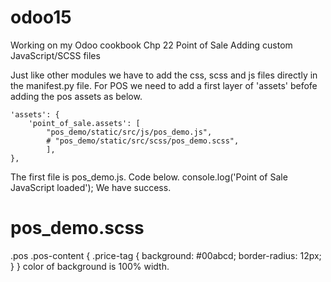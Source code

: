 # odoo15
Working on my Odoo cookbook
Chp 22 Point of Sale 
Adding custom JavaScript/SCSS files

Just like other modules we have to add the css, scss and js files directly in the manifest.py file.  For POS we need to add a first layer of 'assets' befofe adding the pos assets as below.

    'assets': {
        'point_of_sale.assets': [
            "pos_demo/static/src/js/pos_demo.js",
            # "pos_demo/static/src/scss/pos_demo.scss",
            ],
    },

The first file is pos_demo.js.  Code below.
console.log('Point of Sale JavaScript loaded');
We have success.

# pos_demo.scss
.pos .pos-content {
    .price-tag {
        background: #00abcd;
        border-radius: 12px;
        <!-- width: 100%;
        right: 0;
        left: 0;
        top: 0; -->
    }
}
color of background is 100% width.